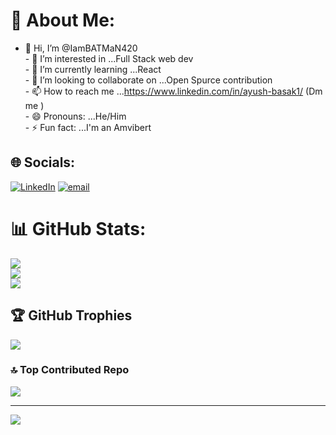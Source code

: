 # 💫 About Me:
- 👋 Hi, I’m @IamBATMaN420<br>- 👀 I’m interested in ...Full Stack web dev<br>- 🌱 I’m currently learning ...React<br>- 💞️ I’m looking to collaborate on ...Open Spurce contribution<br>- 📫 How to reach me ...https://www.linkedin.com/in/ayush-basak1/ (Dm me )<br>- 😄 Pronouns: ...He/Him<br>- ⚡ Fun fact: ...I'm an Amvibert<br>


## 🌐 Socials:
[![LinkedIn](https://img.shields.io/badge/LinkedIn-%230077B5.svg?logo=linkedin&logoColor=white)](https://linkedin.com/in/https://www.linkedin.com/in/ayush-basak1?utm_source=share&utm_campaign=share_via&utm_content=profile&utm_medium=android_app) [![email](https://img.shields.io/badge/Email-D14836?logo=gmail&logoColor=white)](mailto:basakayush942@gmail.com) 
# 📊 GitHub Stats:
![](https://github-readme-stats.vercel.app/api?username=IamBATMaN420&theme=dark&hide_border=false&include_all_commits=true&count_private=true)<br/>
![](https://nirzak-streak-stats.vercel.app/?user=IamBATMaN420&theme=dark&hide_border=false)<br/>
![](https://github-readme-stats.vercel.app/api/top-langs/?username=IamBATMaN420&theme=dark&hide_border=false&include_all_commits=true&count_private=true&layout=compact)

## 🏆 GitHub Trophies
![](https://github-profile-trophy.vercel.app/?username=IamBATMaN420&theme=radical&no-frame=false&no-bg=false&margin-w=4)

### 🔝 Top Contributed Repo
![](https://github-contributor-stats.vercel.app/api?username=IamBATMaN420&limit=5&theme=dark&combine_all_yearly_contributions=true)

---
[![](https://visitcount.itsvg.in/api?id=IamBATMaN420&icon=1&color=0)](https://visitcount.itsvg.in)

<!-- Proudly created with GPRM ( https://gprm.itsvg.in ) -->
